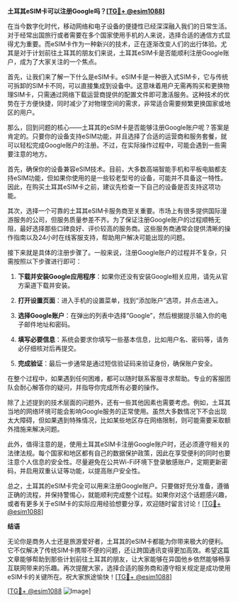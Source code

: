 **土耳其eSIM卡可以注册Google吗？[[TG💪+ @esim1088](https://t.me/s/esim1088)]**

在当今数字化时代，移动网络和电子设备的便捷性已经深深融入我们的日常生活。对于经常出国旅行或者需要在多个国家使用手机的人来说，选择合适的通信方式显得尤为重要。而eSIM卡作为一种新兴的技术，正在逐渐改变人们的出行体验。尤其是对于计划前往土耳其的朋友们来说，土耳其eSIM卡是否能顺利注册Google账户，成为了大家关注的一个焦点。

首先，让我们来了解一下什么是eSIM卡。eSIM卡是一种嵌入式SIM卡，它与传统可拆卸的SIM卡不同，可以直接集成到设备中。这意味着用户无需再购买和更换物理SIM卡，只需通过网络下载运营商提供的配置文件即可激活服务。这种技术的优势在于方便快捷，同时减少了对物理空间的需求，非常适合需要频繁更换国家或地区的用户。

那么，回到问题的核心——土耳其的eSIM卡是否能够注册Google账户呢？答案是肯定的。只要你的设备支持eSIM功能，并且选择了合适的运营商和服务套餐，就可以轻松完成Google账户的注册。不过，在实际操作过程中，可能会遇到一些需要注意的地方。

首先，确保你的设备兼容eSIM技术。目前，大多数高端智能手机和平板电脑都支持eSIM功能，但如果你使用的是一些较老型号的设备，可能并不具备这一特性。因此，在购买土耳其eSIM卡之前，建议先检查一下自己的设备是否支持这项功能。

其次，选择一个可靠的土耳其eSIM卡服务商至关重要。市场上有很多提供国际漫游服务的公司，但服务质量参差不齐。为了保证注册Google账户的过程顺畅无阻，最好选择那些口碑良好、评价较高的服务商。这些服务商通常会提供清晰的操作指南以及24小时在线客服支持，帮助用户解决可能出现的问题。

接下来就是具体的注册步骤了。一般来说，注册Google账户的过程并不复杂，只需按照以下步骤进行即可：

1. **下载并安装Google应用程序**：如果你还没有安装Google相关应用，请先从官方渠道下载并安装。
   
2. **打开设置页面**：进入手机的设置菜单，找到“添加账户”选项，并点击进入。

3. **选择Google账户**：在弹出的列表中选择“Google”，然后根据提示输入你的电子邮件地址和密码。

4. **填写必要信息**：系统会要求你填写一些基本信息，比如用户名、密码等，请务必仔细核对后再提交。

5. **完成验证**：最后一步通常是通过短信验证码来验证身份，确保账户安全。

在整个过程中，如果遇到任何困难，都可以随时联系客服寻求帮助。专业的客服团队会耐心解答你的疑问，并指导你完成所有必要的操作。

除了上述提到的技术层面的问题外，还有一些其他因素也需要考虑。例如，土耳其当地的网络环境可能会影响Google服务的正常使用。虽然大多数情况下不会出现太大障碍，但如果遇到特殊情况，比如某些地区存在网络限制，则可能需要采取额外措施来解决问题。

此外，值得注意的是，使用土耳其eSIM卡注册Google账户时，还必须遵守相关的法律法规。每个国家和地区都有自己的数据保护政策，因此在享受便利的同时也要注意个人信息的安全性。尽量避免在公共Wi-Fi环境下登录敏感账户，定期更新密码，并启用双重认证等功能，以提高账户安全性。

总之，土耳其的eSIM卡完全可以用来注册Google账户。只要做好充分准备，遵循正确的流程，并保持警惕心，就能顺利完成整个过程。如果你对这个话题感兴趣，或者有更多关于eSIM卡的实际应用经验想要分享，欢迎随时留言讨论！[[TG💪+ @esim1088](https://t.me/s/esim1088)]

**结语**

无论你是商务人士还是旅游爱好者，土耳其的eSIM卡都能为你带来极大的便利。它不仅解决了传统SIM卡携带不便的问题，还让跨国通讯变得更加高效。希望这篇文章能够帮助到那些计划前往土耳其的朋友，让大家能够在异国他乡依然能够畅享互联网带来的乐趣。再次提醒大家，选择合适的服务商和遵守相关规定是成功使用eSIM卡的关键所在。祝大家旅途愉快！[[TG💪+ @esim1088](https://t.me/s/esim1088)] 

[[TG💪+ @esim1088](https://t.me/s/esim1088) ![Image](https://i.postimg.cc/4NQfJmqS/Snipaste-2025-05-13-00-14-12.png)]